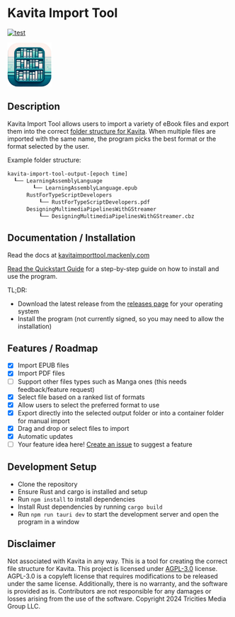 # Kavita Import Tool

[![test](https://github.com/mackenly/kavita-import-tool/actions/workflows/test.yml/badge.svg)](https://github.com/mackenly/kavita-import-tool/actions/workflows/test.yml)

<img src="./app-icon.png" width="100" height="100">

## Description
Kavita Import Tool allows users to import a variety of eBook files and export them into the correct [folder structure for Kavita](https://wiki.kavitareader.com/guides/scanner/managefiles). When multiple files are imported with the same name, the program picks the best format or the format selected by the user.

Example folder structure:
```
kavita-import-tool-output-[epoch time]
  ┖── LearningAssemblyLanguage
        ┖── LearningAssemblyLanguage.epub 
      RustForTypeScriptDevelopers
          ┖── RustForTypeScriptDevelopers.pdf
      DesigningMultimediaPipelinesWithGStreamer
          ┖── DesigningMultimediaPipelinesWithGStreamer.cbz
```

## Documentation / Installation
Read the docs at [kavitaimporttool.mackenly.com](https://kavitaimporttool.mackenly.com/)

[Read the Quickstart Guide](https://kavitaimporttool.mackenly.com/quickstart) for a step-by-step guide on how to install and use the program.

TL;DR:
- Download the latest release from the [releases page](https://github.com/mackenly/kavita-import-tool/releases) for your operating system
- Install the program (not currently signed, so you may need to allow the installation)

## Features / Roadmap
- [x] Import EPUB files
- [x] Import PDF files
- [ ] Support other files types such as Manga ones (this needs feedback/feature request)
- [x] Select file based on a ranked list of formats
- [x] Allow users to select the preferred format to use
- [x] Export directly into the selected output folder or into a container folder for manual import
- [x] Drag and drop or select files to import
- [x] Automatic updates
- [ ] Your feature idea here! [Create an issue](https://github.com/mackenly/kavita-import-tool/issues/new) to suggest a feature

## Development Setup
- Clone the repository
- Ensure Rust and cargo is installed and setup 
- Run `npm install` to install dependencies
- Install Rust dependencies by running `cargo build`
- Run `npm run tauri dev` to start the development server and open the program in a window


## Disclaimer
Not associated with Kavita in any way. This is a tool for creating the correct file structure for Kavita. This project is licensed under [AGPL-3.0](./LICENSE) license. AGPL-3.0 is a copyleft license that requires modifications to be released under the same license. Additionally, there is no warranty, and the software is provided as is. Contributors are not responsible for any damages or losses arising from the use of the software. Copyright 2024 Tricities Media Group LLC.
